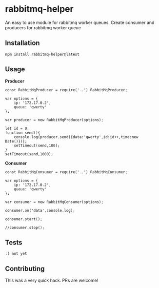 rabbitmq-helper
=========

An easy to use module for rabbitmq worker queues. Create consumer and producers for rabbitmq worker queue

## Installation

  `npm install rabbitmq-helper@latest`

## Usage

**Producer**
```
const RabbitMqProducer = require('..').RabbitMqProducer;

var options = {
    ip: '172.17.0.2',
    queue: 'qwerty'
};

var producer = new RabbitMqProducer(options);

let id = 0;
function send(){
    console.log(producer.send({data:'qwerty',id:id++,time:new Date()}));
    setTimeout(send,100);
}
setTimeout(send,1000);
```

**Consumer**
```
const RabbitMqConsumer = require('..').RabbitMqConsumer;

var options = {
    ip: '172.17.0.2',
    queue: 'qwerty'
};

var consumer = new RabbitMqConsumer(options);

consumer.on('data',console.log);

consumer.start();

//consumer.stop();
```


## Tests

  `:( not yet`

## Contributing

This was a very quick hack. PRs are welcome!